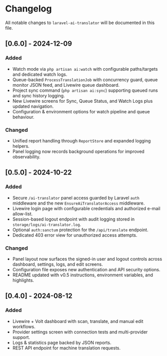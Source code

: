 # Changelog

All notable changes to `laravel-ai-translator` will be documented in this file.

## [0.6.0] - 2024-12-09
### Added
- Watch mode via `php artisan ai:watch` with configurable paths/targets and dedicated watch logs.
- Queue-backed `ProcessTranslationJob` with concurrency guard, queue monitor JSON feed, and Livewire queue dashboard.
- Project sync command (`php artisan ai:sync`) supporting queued runs and sync history logging.
- New Livewire screens for Sync, Queue Status, and Watch Logs plus updated navigation.
- Configuration & environment options for watch pipeline and queue behaviour.

### Changed
- Unified report handling through `ReportStore` and expanded logging helpers.
- Panel logging now records background operations for improved observability.

## [0.5.0] - 2024-10-22
### Added
- Secure `/ai-translator` panel access guarded by Laravel `auth` middleware and the new `EnsureAiTranslatorAccess` middleware.
- Livewire login page with configurable credentials and authorized e-mail allow-list.
- Session-based logout endpoint with audit logging stored in `storage/logs/ai-translator.log`.
- Optional `auth:sanctum` protection for the `/api/translate` endpoint.
- Dedicated 403 error view for unauthorized access attempts.

### Changed
- Panel layout now surfaces the signed-in user and logout controls across dashboard, settings, logs, and edit screens.
- Configuration file exposes new authentication and API security options.
- README updated with v0.5 instructions, environment variables, and highlights.

## [0.4.0] - 2024-08-12
### Added
- Livewire + Volt dashboard with scan, translate, and manual edit workflows.
- Provider settings screen with connection tests and multi-provider support.
- Logs & statistics page backed by JSON reports.
- REST API endpoint for machine translation requests.

